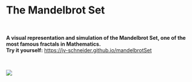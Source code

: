 # The Mandelbrot Set

<br/>

**A visual representation and simulation of the Mandelbrot Set, one of the most famous fractals in Mathematics.**\
**Try it yourself:** [https://jv-schneider.github.io/mandelbrotSet ](https://jv-schneider.github.io/mandelbrot-set/)

<br/>

![](https://upload.wikimedia.org/wikipedia/commons/thumb/2/21/Mandel_zoom_00_mandelbrot_set.jpg/800px-Mandel_zoom_00_mandelbrot_set.jpg)
